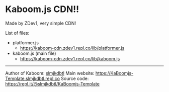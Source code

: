 # Kaboom.js CDN!!

Made by ZDev1, very simple CDN!

List of files:
- platformer.js
  - https://kaboom-cdn.zdev1.repl.co/lib/platformer.js
- kaboom.js (main file)
  - https://kaboom-cdn.zdev1.repl.co/lib/kaboom.js

***

Author of Kaboom: [slmjkdbtl](https://repl.it/@slmjkdbtl)
Main website: https://KaBoomjs-Template.slmjkdbtl.repl.co
Source code: https://repl.it/@slmjkdbtl/KaBoomjs-Template